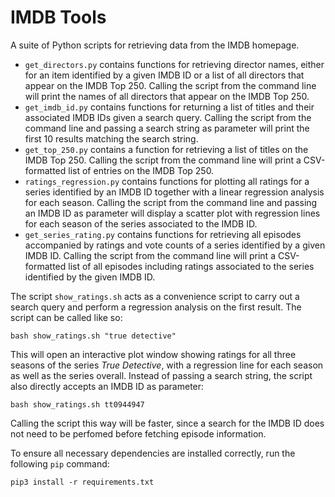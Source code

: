 # IMDB Tools

A suite of Python scripts for retrieving data from the IMDB homepage.

- `get_directors.py` contains functions for retrieving director names, either
  for an item identified by a given IMDB ID or a list of all directors that
  appear on the IMDB Top 250. Calling the script from the command line will
  print the names of all directors that appear on the IMDB Top 250.
- `get_imdb_id.py` contains functions for returning a list of titles and their
  associated IMDB IDs given a search query. Calling the script from the command
  line and passing a search string as parameter will print the first 10 results
  matching the search string.
- `get_top_250.py` contains a function for retrieving a list of titles on the
  IMDB Top 250. Calling the script from the command line will print a
  CSV-formatted list of entries on the IMDB Top 250.
- `ratings_regression.py` contains functions for plotting all ratings for a
  series identified by an IMDB ID together with a linear regression analysis
  for each season. Calling the script from the command line and passing an IMDB
  ID as parameter will display a scatter plot with regression lines for each
  season of the series associated to the IMDB ID.
- `get_series_rating.py` contains functions for retrieving all episodes
  accompanied by ratings and vote counts of a series identified by a given
  IMDB ID. Calling the script from the command line will print a CSV-formatted
  list of all episodes including ratings associated to the series identified by
  the given IMDB ID.

The script `show_ratings.sh` acts as a convenience script to carry out a search
query and perform a regression analysis on the first result. The script can be
called like so:

    bash show_ratings.sh "true detective"

This will open an interactive plot window showing ratings for all three seasons
of the series *True Detective*, with a regression line for each season as well
as the series overall. Instead of passing a search string, the script also
directly accepts an IMDB ID as parameter:

    bash show_ratings.sh tt0944947

Calling the script this way will be faster, since a search for the IMDB ID does
not need to be perfomed before fetching episode information.

To ensure all necessary dependencies are installed correctly, run the following
`pip` command:

    pip3 install -r requirements.txt
